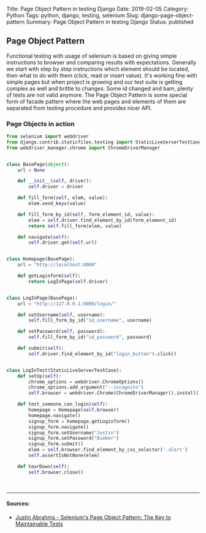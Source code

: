 Title: Page Object Pattern in testing Django
Date: 2019-02-05
Category: Python
Tags: python, django, testing, selenium
Slug: django-page-object-pattern
Summary: Page Object Pattern in testing Django
Status: published


## Page Object Pattern
Functional testing with usage of selenium is based on giving simple instructions to browser and comparing results with expectations. Generally we start with step by step instructions which element should be located, then what to do with them (click, read or insert value). It's working fine with simple pages but when project is growing and our test suite is getting complex as well and brittle to changes. Some id changed and bam, plenty of tests are not valid anymore. The Page Object Pattern is some special form of facade pattern where the web pages and elements of them are separated from testing procedure and provides nicer API. 


### Page Objects in action

```python
from selenium import webdriver
from django.contrib.staticfiles.testing import StaticLiveServerTestCase
from webdriver_manager.chrome import ChromeDriverManager


class BasePage(object):
    url = None

    def __init__(self, driver):
        self.driver = driver

    def fill_form(self, elem, value):
        elem.send_keys(value)

    def fill_form_by_id(self, form_element_id, value):
        elem = self.driver.find_element_by_id(form_element_id)
        return self.fill_form(elem, value)

    def navigate(self):
        self.driver.get(self.url)


class Homepage(BasePage):
    url = "http://localhost:8000"

    def getLoginform(self):
        return LogInPage(self.driver)


class LogInPage(BasePage):
    url = "http://127.0.0.1:8000/login/"

    def setUsername(self, username):
        self.fill_form_by_id("id_username", username)

    def setPassword(self, password):
        self.fill_form_by_id("id_password", password)

    def submit(self):
        self.driver.find_element_by_id("login_button").click()


class LogInTest(StaticLiveServerTestCase):
    def setUp(self):
        chrome_options = webdriver.ChromeOptions()
        chrome_options.add_argument("--incognito")
        self.browser = webdriver.Chrome(ChromeDriverManager().install())

    def test_someone_can_login(self):
        homepage = Homepage(self.browser)
        homepage.navigate()
        signup_form = homepage.getLoginform()
        signup_form.navigate()
        signup_form.setUsername("Justin")
        signup_form.setPassword("Bieber")
        signup_form.submit()
        elem = self.browser.find_element_by_css_selector('.alert')
        self.assertIsNotNone(elem)

    def tearDown(self):
        self.browser.close()
```


<br>

----------------
#### Sources:
* [Justin Abrahms - Selenium's Page Object Pattern: The Key to Maintainable Tests](https://justin.abrah.ms/python/selenium-page-object-pattern--the-key-to-maintainable-tests.html)
